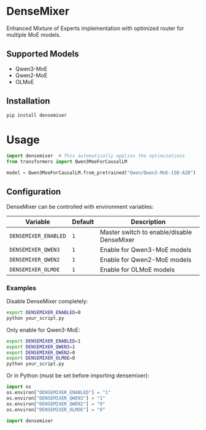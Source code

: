# DenseMixer

Enhanced Mixture of Experts implementation with optimized router for multiple MoE models.

## Supported Models

- Qwen3-MoE
- Qwen2-MoE
- OLMoE

## Installation

```bash
pip install densemixer
```

# Usage
```python
import densemixer  # This automatically applies the optimizations
from transformers import Qwen3MoeForCausalLM

model = Qwen3MoeForCausalLM.from_pretrained("Qwen/Qwen3-MoE-15B-A2B")
```


## Configuration

DenseMixer can be controlled with environment variables:

| Variable | Default | Description |
|----------|---------|-------------|
| `DENSEMIXER_ENABLED` | `1` | Master switch to enable/disable DenseMixer |
| `DENSEMIXER_QWEN3` | `1` | Enable for Qwen3-MoE models |
| `DENSEMIXER_QWEN2` | `1` | Enable for Qwen2-MoE models |
| `DENSEMIXER_OLMOE` | `1` | Enable for OLMoE models |

### Examples

Disable DenseMixer completely:
```bash
export DENSEMIXER_ENABLED=0
python your_script.py
```

Only enable for Qwen3-MoE:
```bash
export DENSEMIXER_ENABLED=1
export DENSEMIXER_QWEN3=1
export DENSEMIXER_QWEN2=0
export DENSEMIXER_OLMOE=0
python your_script.py
```

Or in Python (must be set before importing densemixer):

```python
import os
os.environ["DENSEMIXER_ENABLED"] = "1"
os.environ["DENSEMIXER_QWEN3"] = "1"
os.environ["DENSEMIXER_QWEN2"] = "0"
os.environ["DENSEMIXER_OLMOE"] = "0"

import densemixer
```